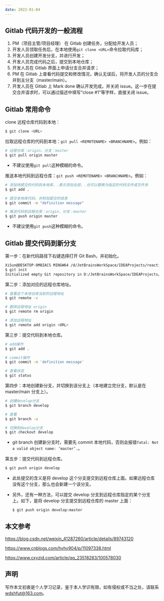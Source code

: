```yaml
---
date: 2022-01-04
---
```

## Gitlab 代码开发的一般流程

1. PM（项目主管/项目经理） 在 Gitlab 创建任务，分配给开发人员；
2. 开发人员领取任务后，在本地使用`git clone <URL>`命令拉取代码库；
3. 开发人员创建开发分支，并进行开发；
4. 开发人员完成代码之后，提交到本地仓库；
5. 开发人员在 Gitlab 界面上申请分支合并请求；
6. PM 在 Gitlab 上查看代码提交和修改情况，确认无误后，将开发人员的分支合并到主分支（master/main）。
7. 开发人员在 Gitlab 上 Mark done 确认开发完成，并关闭 issue。这一步在提交合并请求时，可以通过描述中填写“close #1”等字样，直接关闭 issue。

## Gitlab 常用命令

clone 远程仓库代码到本地：

```bash
$ git clone <URL>
```

拉取远程仓库的代码到本地：`git pull <REMOTENAME> <BRANCHNAME>`。例如：

```bash
# 远程仓库：origin，分支：master
$ git pull origin master
```

- 不建议使用`git pull`这种模糊的命令。

推送本地代码到远程仓库：`git push <REMOTENAME> <BRANCHNAME>`。例如：

```bash
# 添加待提交的代码到本地库，.表示添加全部，.也可以替换为指定的代码文件或文件夹
$ git add .

# 提交本地库代码，并附加提交的信息
$ git commit -m "definition message"

# 推送代码到远程仓库：origin，分支：master
$ git push origin master
```

- 不建议使用`git push`这种模糊的命令。

## Gitlab 提交代码到新分支

第一步：在新代码路径下右键选择打开 Git Bash，并初始化。

```bash
XiSun@DESKTOP-OM8IACS MINGW64 /d/JetBrainsWorkSpace/IDEAProjects/reaction-extractor-assistant
$ git init
Initialized empty Git repository in D:/JetBrainsWorkSpace/IDEAProjects/reaction-extractor-assistant/.git/
```

第二步：添加对应的远程仓库地址。

```bash
# 查看这个本地仓库当前的远程地址
$ git remote -v

# 删除远程地址 origin
$ git remote rm origin

# 添加远程地址
$ git remote add origin <URL>
```

第三步：提交代码到本地仓库。

```bash
# add操作
$ git add .

# commit操作
$ git commit -m 'definition message'

# 查看状态
$ git status
```

第四步：本地创建新分支，并切换到该分支上（本地建立完分支，默认是在 master/main 分支上）。

```bash
# 创建develop分支
$ git branch develop

# 查看
$ git branch -a

# 切换到develop分支
$ git checkout develop
```

- git branch 创建新分支时，需要先 commit 本地代码，否则会报错`fatal: Not a valid object name: ‘master’.`。

第五步：提交代码到远程仓库。

```bash
$ git push origin develop
```

- 此处提交的含义是将 develop 这个分支提交到远程仓库上面。如果远程仓库没有这个分支，那么也会新建一个该分支。

- 另外，还有一种方法，可以提交 develop 分支到远程仓库指定的某个分支上。如下，是将 develop 分支提交到远程仓库的 master 上面：

  ```bash
  $ git push origin develop:master
  ```

## 本文参考

https://blog.csdn.net/weixin_41287260/article/details/89743120

https://www.cnblogs.com/hyhy904/p/11097338.html

https://www.cxyzjd.com/article/qq_23518283/100578030

## 声明

写作本文初衷是个人学习记录，鉴于本人学识有限，如有侵权或不当之处，请联系 [wdshfut@163.com](mailto:wdshfut@163.com)。
